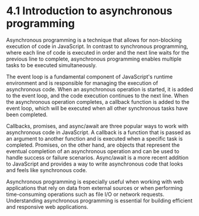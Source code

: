 # 4.1 Introduction to asynchronous programming

Asynchronous programming is a technique that allows for non-blocking execution of code in JavaScript. In contrast to synchronous programming, where each line of code is executed in order and the next line waits for the previous line to complete, asynchronous programming enables multiple tasks to be executed simultaneously.

The event loop is a fundamental component of JavaScript's runtime environment and is responsible for managing the execution of asynchronous code. When an asynchronous operation is started, it is added to the event loop, and the code execution continues to the next line. When the asynchronous operation completes, a callback function is added to the event loop, which will be executed when all other synchronous tasks have been completed.

Callbacks, promises, and async/await are three popular ways to work with asynchronous code in JavaScript. A callback is a function that is passed as an argument to another function and is executed when a specific task is completed. Promises, on the other hand, are objects that represent the eventual completion of an asynchronous operation and can be used to handle success or failure scenarios. Async/await is a more recent addition to JavaScript and provides a way to write asynchronous code that looks and feels like synchronous code.

Asynchronous programming is especially useful when working with web applications that rely on data from external sources or when performing time-consuming operations such as file I/O or network requests. Understanding asynchronous programming is essential for building efficient and responsive web applications.